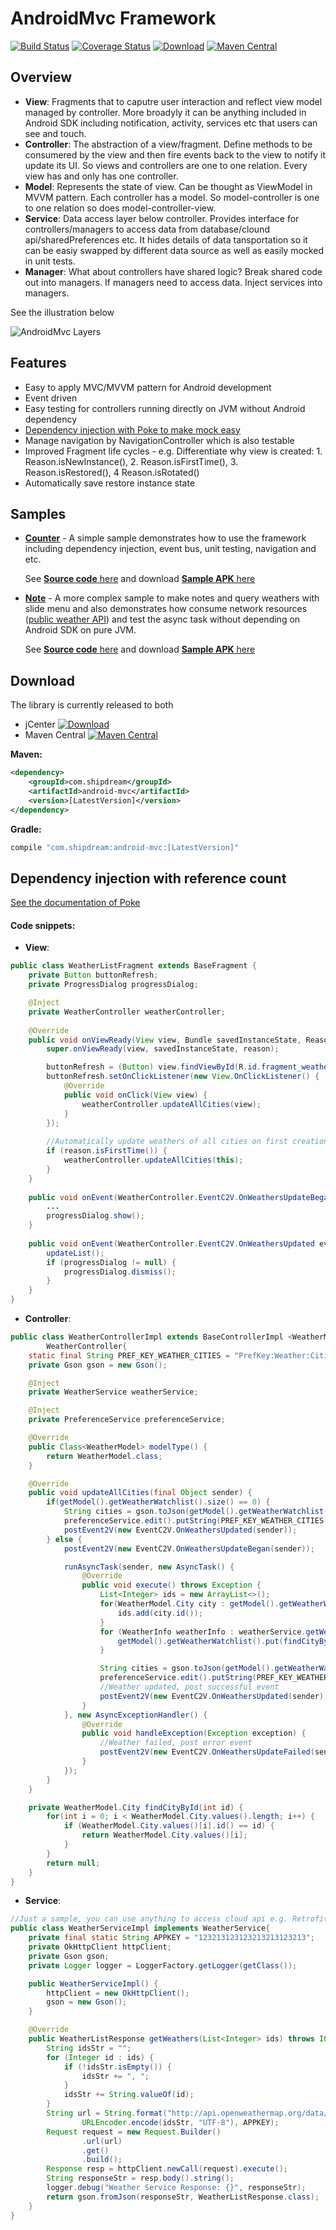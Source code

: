# AndroidMvc Framework
[![Build Status](https://travis-ci.org/kejunxia/AndroidMvc.svg?branch=ci-travis)](https://travis-ci.org/kejunxia/AndroidMvc)
[![Coverage Status](https://coveralls.io/repos/kejunxia/AndroidMvc/badge.svg)](https://coveralls.io/r/kejunxia/AndroidMvc)
[![Download](https://api.bintray.com/packages/kejunxia/maven/android-mvc/images/download.svg)](https://bintray.com/kejunxia/maven/android-mvc/_latestVersion)
[![Maven Central](https://maven-badges.herokuapp.com/maven-central/com.shipdream/android-mvc/badge.svg)](https://maven-badges.herokuapp.com/maven-central/com.shipdream/android-mvc)

## Overview
- **View**: Fragments that to caputre user interaction and reflect view model managed by controller. More broadyly it can be anything included in Android SDK including notification, activity, services etc that users can see and touch.
- **Controller**: The abstraction of a view/fragment. Define methods to be consumered by the view and then fire events back to the view to notify it update its UI. So views and controllers are one to one relation. Every view has and only has one controller.
- **Model**: Represents the state of view. Can be thought as ViewModel in MVVM pattern. Each controller has a model. So model-controller is one to one relation so does model-controller-view.
- **Service**: Data access layer below controller. Provides interface for controllers/managers to access data from database/clound api/sharedPreferences etc. It hides details of data tansportation so it can be easiy swapped by different data source as well as easily mocked in unit tests.
- **Manager**: What about controllers have shared logic? Break shared code out into managers. If managers need to access data. Inject services into managers.

See the illustration below

![AndroidMvc Layers](http://i.imgur.com/dfW8TLM.png)

## Features
  - Easy to apply MVC/MVVM pattern for Android development
  - Event driven
  - Easy testing for controllers running directly on JVM without Android dependency
  - [Dependency injection with Poke to make mock easy](https://github.com/kejunxia/AndroidMvc/tree/master/library/poke)
  - Manage navigation by NavigationController which is also testable
  - Improved Fragment life cycles - e.g. Differentiate why view is created: 1. Reason.isNewInstance(), 2. Reason.isFirstTime(), 3. Reason.isRestored(), 4 Reason.isRotated()
  - Automatically save restore instance state

## Samples
 - **[Counter](https://docs.google.com/uc?authuser=0&id=0BwcZml9gnwoZRS1pYURMMVRzdHM&export=download)** - A simple sample demonstrates how to use the framework including dependency injection, event bus, unit testing, navigation and etc.
         
   See [**Source code** here](https://github.com/kejunxia/AndroidMvc/tree/master/samples/simple) and download [**Sample APK** here](https://docs.google.com/uc?authuser=0&id=0BwcZml9gnwoZRS1pYURMMVRzdHM&export=download)
   
   
 - **[Note](https://docs.google.com/uc?authuser=0&id=0BwcZml9gnwoZOHcxZFI3Z0ZGUUk&export=download)** - A more complex sample to make notes and query weathers with slide menu and also demonstrates how consume network resources ([public weather API](http://openweathermap.org/api)) and test the async task without depending on Android SDK on pure JVM.

   See [**Source code** here](https://github.com/kejunxia/AndroidMvc/tree/master/samples/note) and download [**Sample APK** here](https://docs.google.com/uc?authuser=0&id=0BwcZml9gnwoZOHcxZFI3Z0ZGUUk&export=download)

## Download
The library is currently released to both
* jCenter [![Download](https://api.bintray.com/packages/kejunxia/maven/android-mvc/images/download.svg)](https://bintray.com/kejunxia/maven/android-mvc/_latestVersion)
* Maven Central [![Maven Central](https://maven-badges.herokuapp.com/maven-central/com.shipdream/android-mvc/badge.svg)](https://maven-badges.herokuapp.com/maven-central/com.shipdream/android-mvc)

**Maven:**
```xml
<dependency>
    <groupId>com.shipdream</groupId>
    <artifactId>android-mvc</artifactId>
    <version>[LatestVersion]</version>
</dependency>
```

**Gradle:**
```groovy
compile "com.shipdream:android-mvc:[LatestVersion]"
```

## Dependency injection with reference count
[See the documentation of Poke](https://github.com/kejunxia/AndroidMvc/tree/master/library/poke)

#### Code snippets:
- **View**:
```java
public class WeatherListFragment extends BaseFragment {
    private Button buttonRefresh;
    private ProgressDialog progressDialog;

    @Inject
    private WeatherController weatherController;
    
    @Override
    public void onViewReady(View view, Bundle savedInstanceState, Reason reason) {
        super.onViewReady(view, savedInstanceState, reason);

        buttonRefresh = (Button) view.findViewById(R.id.fragment_weather_list_buttonRefresh);
        buttonRefresh.setOnClickListener(new View.OnClickListener() {
            @Override
            public void onClick(View view) {
                weatherController.updateAllCities(view);
            }
        });
        
        //Automatically update weathers of all cities on first creation.
        if (reason.isFirstTime()) {
            weatherController.updateAllCities(this);
        }
    }
    
    public void onEvent(WeatherController.EventC2V.OnWeathersUpdateBegan event) {
        ...
        progressDialog.show();
    }
    
    public void onEvent(WeatherController.EventC2V.OnWeathersUpdated event) {
        updateList();
        if (progressDialog != null) {
            progressDialog.dismiss();
        }
    }
}
```
- **Controller**:
```java
public class WeatherControllerImpl extends BaseControllerImpl <WeatherModel> implements
        WeatherController{
    static final String PREF_KEY_WEATHER_CITIES = "PrefKey:Weather:Cities";
    private Gson gson = new Gson();

    @Inject
    private WeatherService weatherService;

    @Inject
    private PreferenceService preferenceService;

    @Override
    public Class<WeatherModel> modelType() {
        return WeatherModel.class;
    }

    @Override
    public void updateAllCities(final Object sender) {
        if(getModel().getWeatherWatchlist().size() == 0) {
            String cities = gson.toJson(getModel().getWeatherWatchlist());
            preferenceService.edit().putString(PREF_KEY_WEATHER_CITIES, cities).apply();
            postEvent2V(new EventC2V.OnWeathersUpdated(sender));
        } else {
            postEvent2V(new EventC2V.OnWeathersUpdateBegan(sender));

            runAsyncTask(sender, new AsyncTask() {
                @Override
                public void execute() throws Exception {
                    List<Integer> ids = new ArrayList<>();
                    for(WeatherModel.City city : getModel().getWeatherWatchlist().keySet()) {
                        ids.add(city.id());
                    }
                    for (WeatherInfo weatherInfo : weatherService.getWeathers(ids).getList()) {
                        getModel().getWeatherWatchlist().put(findCityById(weatherInfo.getId()), weatherInfo);
                    }

                    String cities = gson.toJson(getModel().getWeatherWatchlist());
                    preferenceService.edit().putString(PREF_KEY_WEATHER_CITIES, cities).apply();
                    //Weather updated, post successful event
                    postEvent2V(new EventC2V.OnWeathersUpdated(sender));
                }
            }, new AsyncExceptionHandler() {
                @Override
                public void handleException(Exception exception) {
                    //Weather failed, post error event
                    postEvent2V(new EventC2V.OnWeathersUpdateFailed(sender, exception));
                }
            });
        }
    }

    private WeatherModel.City findCityById(int id) {
        for(int i = 0; i < WeatherModel.City.values().length; i++) {
            if (WeatherModel.City.values()[i].id() == id) {
                return WeatherModel.City.values()[i];
            }
        }
        return null;
    }
}
```
- **Service**:
```java
//Just a sample, you can use anything to access cloud api e.g. Retrofit
public class WeatherServiceImpl implements WeatherService{
    private final static String APPKEY = "123213123123213213123213";
    private OkHttpClient httpClient;
    private Gson gson;
    private Logger logger = LoggerFactory.getLogger(getClass());

    public WeatherServiceImpl() {
        httpClient = new OkHttpClient();
        gson = new Gson();
    }

    @Override
    public WeatherListResponse getWeathers(List<Integer> ids) throws IOException {
        String idsStr = "";
        for (Integer id : ids) {
            if (!idsStr.isEmpty()) {
                idsStr += ", ";
            }
            idsStr += String.valueOf(id);
        }
        String url = String.format("http://api.openweathermap.org/data/2.5/group?id=%s&appId=%s",
                URLEncoder.encode(idsStr, "UTF-8"), APPKEY);
        Request request = new Request.Builder()
                .url(url)
                .get()
                .build();
        Response resp = httpClient.newCall(request).execute();
        String responseStr = resp.body().string();
        logger.debug("Weather Service Response: {}", responseStr);
        return gson.fromJson(responseStr, WeatherListResponse.class);
    }
}
```
